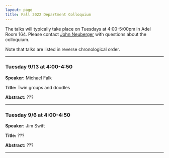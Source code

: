 ```yaml
---
layout: page
title: Fall 2022 Department Colloquium
---
```


The talks will typically take place on Tuesdays at 4:00-5:00pm in Adel Room 164. Please contact <a href="mailto:john.neuberger@nau.edu">John Neuberger</a> with questions about the colloquium.

Note that talks are listed in reverse chronological order.

<hr>

### Tuesday 9/13 at 4:00-4:50

**Speaker:** Michael Falk

**Title:** Twin groups and doodles

**Abstract:** ???

<hr>

### Tuesday 9/6 at 4:00-4:50

**Speaker:** Jim Swift

**Title:** ???

**Abstract:** ???

<hr>
